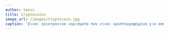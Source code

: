 ```yaml
---
author: Seevs
title: Cryptocoins
image_url: /images/Cryptocoin.jpg
caption: 'Ειναι ηλεκτρονικα νομισματα που ειναι κρυπτογραφημενα για ασφαλεις συναλλαγες.'
---
```

